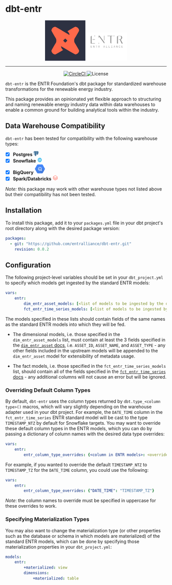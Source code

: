 # dbt-entr

<!-- <h1 align="center">dbt-entr</h1> -->
<p align="center">
<img alt="dbt-logo" width="25%" src="https://github.com/entralliance/entralliance.github.io/raw/main/images/dbt-logo.png" />
<img alt="logo" width="25%" src="https://raw.githubusercontent.com/entralliance/entralliance.github.io/main/images/entr-logo-grey.svg?format=1500w" />
</p>

<hr/>

<p align="center">
<a href="https://circleci.com/gh/entralliance/dbt-entr/tree/main">
<img alt="CircleCI" src="https://circleci.com/gh/entralliance/dbt-entr.svg?style=shield"/>
</a>
<img alt="License" src="https://img.shields.io/badge/License-MIT-yellow.svg"/>
</p>

`dbt-entr` is the ENTR Foundation's dbt package for standardized warehouse transformations for the renewable energy industry.

This package provides an opinionated yet flexible approach to structuring and naming renewable energy industry data within data warehouses to enable a common ground for building analytical tools within the industry.

## Data Warehouse Compatibility

`dbt-entr` has been tested for compatibility with the following warehouse types:

* [x] **Postgres** <img alt="Postgres" src="https://raw.githubusercontent.com/entralliance/entralliance.github.io/main/images/postgres-icon.png" />
* [x] **Snowflake** <img alt="Snowflake" src="https://raw.githubusercontent.com/entralliance/entralliance.github.io/main/images/snowflake-icon.png" />
* [x] **BigQuery** <img alt="BigQuery" src="https://raw.githubusercontent.com/entralliance/entralliance.github.io/main/images/bigquery-icon.svg" /> 
* [x] **Spark/Databricks** <img alt="Databricks" src="https://raw.githubusercontent.com/entralliance/entralliance.github.io/main/images/databricks-icon.png" />

*Note:* this package may work with other warehouse types not listed above but their compatibility has not been tested.

## Installation

To install this package, add it to your `packages.yml` file in your dbt project's root directory along with the desired package version:

```yaml
packages:
  - git: "https://github.com/entralliance/dbt-entr.git"
    revision: 0.0.2
```

## Configuration

The following project-level variables should be set in your `dbt_project.yml` to specify which models get ingested by the standard ENTR models:
```yaml
vars:
    entr:
        dim_entr_asset_models: [<list of models to be ingested by the dim_entr_asset dimensional model from this package>]
        fct_entr_time_series_models: [<list of models to be ingested by the fct_entr_reanalysis_data fact model from this package>]
```

The models specified in these lists should contain fields of the same names as the standard ENTR models into which they will be fed.

- The dimensional models, i.e. those specified in the `dim_entr_asset_models` list, must contain at least the 3 fields specified in the [`dim_entr_asset` docs](https://entralliance.github.io/dbt-entr/#!/model/model.entr.dim_entr_asset), i.e. `ASSET_ID`, `ASSET_NAME`, and `ASSET_TYPE` - any other fields included in the upstream models will be appended to the `dim_entr_asset` model for extensibility of metadata usage.

- The fact models, i.e. those specified in the `fct_entr_time_series_models` list, should contain all of the fields specified in the [`fct_entr_time_series` docs](https://entralliance.github.io/dbt-entr/#!/model/model.entr.fct_entr_time_series) - any additional columns will not cause an error but will be ignored.

### Overriding Default Column Types

By default, `dbt-entr` uses the column types returned by `dbt.type_<column type>()` macros, which will vary slightly depending on the warehouse adapter used in your dbt project. For example, the `DATE_TIME` column in the `fct_entr_time_series` ENTR standard model will be cast to the type `TIMESTAMP_NTZ` by default for Snowflake targets. You may want to override these default column types in the ENTR models, which you can do by passing a dictionary of column names with the desired data type overrides:

```yaml
vars:
    entr:
        entr_column_type_overrides: {<column in ENTR models>: <override datatype>}
```

For example, if you wanted to override the default `TIMESTAMP_NTZ` to `TIMESTAMP_TZ` for the `DATE_TIME` column, you could use the following:

```yaml
vars:
    entr:
        entr_column_type_overrides: {"DATE_TIME": "TIMESTAMP_TZ"}
```

*Note*: the column names to override must be specified in uppercase for these overrides to work.

### Specifying Materialization Types

You may also want to change the materialization type (or other properties such as the database or schema in which models are materialized) of the standard ENTR models, which can be done by specifying those materialization properties in your `dbt_project.yml`:

```yaml
models:
    entr:
        +materialized: view
        dimensions:
            +materialized: table
```

